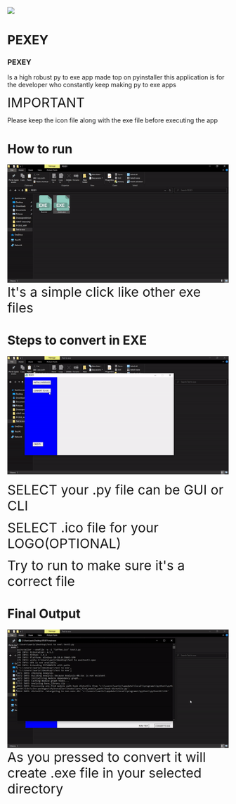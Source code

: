 <img src = https://github.com/Aaris-Kazi/PEXEY/blob/main/Exe.ico><h1>PEXEY</h1>

<span><h3>PEXEY</h3> Is a high robust py to exe app made top on pyinstaller this application is for the developer who constantly keep making py to exe apps</span>

<span style = "font-size: 30px"> IMPORTANT</span>

<span>Please keep the icon file along with the exe file before executing the app</span>

# How to run
<img src = https://github.com/Aaris-Kazi/PEXEY/blob/main/snapshots/run.gif>
<span style = "font-size: 30px"> It's a simple click like other exe files</span>

# Steps to convert in EXE
<img src = https://github.com/Aaris-Kazi/PEXEY/blob/main/snapshots/compile.gif>

<span style = "font-size: 30px"> SELECT your .py file can be GUI or CLI</span>

<span style = "font-size: 30px"> SELECT .ico file for your LOGO(OPTIONAL)</span>

<span style = "font-size: 30px"> Try to run to make sure it's a correct file</span>

# Final Output
<img src = https://github.com/Aaris-Kazi/PEXEY/blob/main/snapshots/exe.gif>
<span style = "font-size: 30px"> As you pressed to convert it will create .exe file in your selected directory</span>
